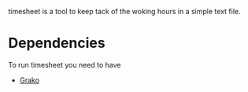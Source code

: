 timesheet is a tool to keep tack of the woking hours in a simple text file.

# Dependencies

To run timesheet you need to have 

- [Grako][1]

[1]: https://pypi.python.org/pypi/grako/3.18.1
